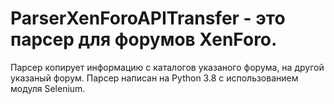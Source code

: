 # ParserXenForoAPITransfer - это парсер для форумов XenForo. 
Парсер копирует информацию с каталогов указаного форума, на другой указаный форум.
Парсер написан на Python 3.8 с использованием модуля Selenium.
